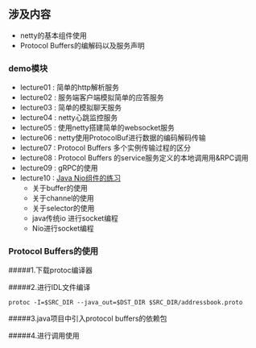 ## 涉及内容
* netty的基本组件使用
* Protocol Buffers的编解码以及服务声明



### demo模块

* lecture01 : 简单的http解析服务
* lecture02 : 服务端客户端模拟简单的应答服务
* lecture03 : 简单的模拟聊天服务
* lecture04 : netty心跳监控服务
* lecture05 : 使用netty搭建简单的websocket服务
* lecture06 : netty使用ProtocolBuf进行数据的编码解码传输
* lecture07 : Protocol Buffers 多个实例传输过程的区分
* lecture08 : Protocol Buffers 的service服务定义的本地调用用&RPC调用
* lecture09 : gRPC的使用
* lecture10 : [Java Nio组件的练习](src/main/java/com/netty/lecture10/README.md)
    * 关于buffer的使用
    * 关于channel的使用
    * 关于selector的使用
    * java传统io 进行socket编程
    * Nio进行socket编程
    

### Protocol Buffers的使用

#####1.下载protoc编译器


#####2.进行IDL文件编译

```
protoc -I=$SRC_DIR --java_out=$DST_DIR $SRC_DIR/addressbook.proto

```
#####3.java项目中引入protocol buffers的依赖包


#####4.进行调用使用
